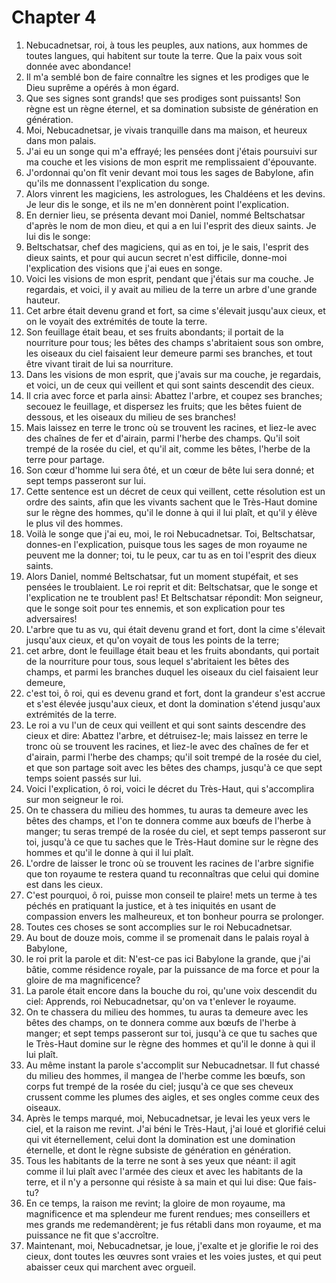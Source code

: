 # Chapter 4

1. Nebucadnetsar, roi, à tous les peuples, aux nations, aux hommes de toutes langues, qui habitent sur toute la terre. Que la paix vous soit donnée avec abondance!
2. Il m'a semblé bon de faire connaître les signes et les prodiges que le Dieu suprême a opérés à mon égard.
3. Que ses signes sont grands! que ses prodiges sont puissants! Son règne est un règne éternel, et sa domination subsiste de génération en génération.
4. Moi, Nebucadnetsar, je vivais tranquille dans ma maison, et heureux dans mon palais.
5. J'ai eu un songe qui m'a effrayé; les pensées dont j'étais poursuivi sur ma couche et les visions de mon esprit me remplissaient d'épouvante.
6. J'ordonnai qu'on fît venir devant moi tous les sages de Babylone, afin qu'ils me donnassent l'explication du songe.
7. Alors vinrent les magiciens, les astrologues, les Chaldéens et les devins. Je leur dis le songe, et ils ne m'en donnèrent point l'explication.
8. En dernier lieu, se présenta devant moi Daniel, nommé Beltschatsar d'après le nom de mon dieu, et qui a en lui l'esprit des dieux saints. Je lui dis le songe:
9. Beltschatsar, chef des magiciens, qui as en toi, je le sais, l'esprit des dieux saints, et pour qui aucun secret n'est difficile, donne-moi l'explication des visions que j'ai eues en songe.
10. Voici les visions de mon esprit, pendant que j'étais sur ma couche. Je regardais, et voici, il y avait au milieu de la terre un arbre d'une grande hauteur.
11. Cet arbre était devenu grand et fort, sa cime s'élevait jusqu'aux cieux, et on le voyait des extrémités de toute la terre.
12. Son feuillage était beau, et ses fruits abondants; il portait de la nourriture pour tous; les bêtes des champs s'abritaient sous son ombre, les oiseaux du ciel faisaient leur demeure parmi ses branches, et tout être vivant tirait de lui sa nourriture.
13. Dans les visions de mon esprit, que j'avais sur ma couche, je regardais, et voici, un de ceux qui veillent et qui sont saints descendit des cieux.
14. Il cria avec force et parla ainsi: Abattez l'arbre, et coupez ses branches; secouez le feuillage, et dispersez les fruits; que les bêtes fuient de dessous, et les oiseaux du milieu de ses branches!
15. Mais laissez en terre le tronc où se trouvent les racines, et liez-le avec des chaînes de fer et d'airain, parmi l'herbe des champs. Qu'il soit trempé de la rosée du ciel, et qu'il ait, comme les bêtes, l'herbe de la terre pour partage.
16. Son cœur d'homme lui sera ôté, et un cœur de bête lui sera donné; et sept temps passeront sur lui.
17. Cette sentence est un décret de ceux qui veillent, cette résolution est un ordre des saints, afin que les vivants sachent que le Très-Haut domine sur le règne des hommes, qu'il le donne à qui il lui plaît, et qu'il y élève le plus vil des hommes.
18. Voilà le songe que j'ai eu, moi, le roi Nebucadnetsar. Toi, Beltschatsar, donnes-en l'explication, puisque tous les sages de mon royaume ne peuvent me la donner; toi, tu le peux, car tu as en toi l'esprit des dieux saints.
19. Alors Daniel, nommé Beltschatsar, fut un moment stupéfait, et ses pensées le troublaient. Le roi reprit et dit: Beltschatsar, que le songe et l'explication ne te troublent pas! Et Beltschatsar répondit: Mon seigneur, que le songe soit pour tes ennemis, et son explication pour tes adversaires!
20. L'arbre que tu as vu, qui était devenu grand et fort, dont la cime s'élevait jusqu'aux cieux, et qu'on voyait de tous les points de la terre;
21. cet arbre, dont le feuillage était beau et les fruits abondants, qui portait de la nourriture pour tous, sous lequel s'abritaient les bêtes des champs, et parmi les branches duquel les oiseaux du ciel faisaient leur demeure,
22. c'est toi, ô roi, qui es devenu grand et fort, dont la grandeur s'est accrue et s'est élevée jusqu'aux cieux, et dont la domination s'étend jusqu'aux extrémités de la terre.
23. Le roi a vu l'un de ceux qui veillent et qui sont saints descendre des cieux et dire: Abattez l'arbre, et détruisez-le; mais laissez en terre le tronc où se trouvent les racines, et liez-le avec des chaînes de fer et d'airain, parmi l'herbe des champs; qu'il soit trempé de la rosée du ciel, et que son partage soit avec les bêtes des champs, jusqu'à ce que sept temps soient passés sur lui.
24. Voici l'explication, ô roi, voici le décret du Très-Haut, qui s'accomplira sur mon seigneur le roi.
25. On te chassera du milieu des hommes, tu auras ta demeure avec les bêtes des champs, et l'on te donnera comme aux bœufs de l'herbe à manger; tu seras trempé de la rosée du ciel, et sept temps passeront sur toi, jusqu'à ce que tu saches que le Très-Haut domine sur le règne des hommes et qu'il le donne à qui il lui plaît.
26. L'ordre de laisser le tronc où se trouvent les racines de l'arbre signifie que ton royaume te restera quand tu reconnaîtras que celui qui domine est dans les cieux.
27. C'est pourquoi, ô roi, puisse mon conseil te plaire! mets un terme à tes péchés en pratiquant la justice, et à tes iniquités en usant de compassion envers les malheureux, et ton bonheur pourra se prolonger.
28. Toutes ces choses se sont accomplies sur le roi Nebucadnetsar.
29. Au bout de douze mois, comme il se promenait dans le palais royal à Babylone,
30. le roi prit la parole et dit: N'est-ce pas ici Babylone la grande, que j'ai bâtie, comme résidence royale, par la puissance de ma force et pour la gloire de ma magnificence?
31. La parole était encore dans la bouche du roi, qu'une voix descendit du ciel: Apprends, roi Nebucadnetsar, qu'on va t'enlever le royaume.
32. On te chassera du milieu des hommes, tu auras ta demeure avec les bêtes des champs, on te donnera comme aux bœufs de l'herbe à manger; et sept temps passeront sur toi, jusqu'à ce que tu saches que le Très-Haut domine sur le règne des hommes et qu'il le donne à qui il lui plaît.
33. Au même instant la parole s'accomplit sur Nebucadnetsar. Il fut chassé du milieu des hommes, il mangea de l'herbe comme les bœufs, son corps fut trempé de la rosée du ciel; jusqu'à ce que ses cheveux crussent comme les plumes des aigles, et ses ongles comme ceux des oiseaux.
34. Après le temps marqué, moi, Nebucadnetsar, je levai les yeux vers le ciel, et la raison me revint. J'ai béni le Très-Haut, j'ai loué et glorifié celui qui vit éternellement, celui dont la domination est une domination éternelle, et dont le règne subsiste de génération en génération.
35. Tous les habitants de la terre ne sont à ses yeux que néant: il agit comme il lui plaît avec l'armée des cieux et avec les habitants de la terre, et il n'y a personne qui résiste à sa main et qui lui dise: Que fais-tu?
36. En ce temps, la raison me revint; la gloire de mon royaume, ma magnificence et ma splendeur me furent rendues; mes conseillers et mes grands me redemandèrent; je fus rétabli dans mon royaume, et ma puissance ne fit que s'accroître.
37. Maintenant, moi, Nebucadnetsar, je loue, j'exalte et je glorifie le roi des cieux, dont toutes les œuvres sont vraies et les voies justes, et qui peut abaisser ceux qui marchent avec orgueil.

